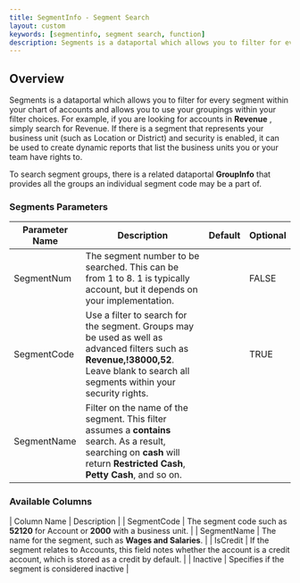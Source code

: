 ```yaml
---
title: SegmentInfo - Segment Search
layout: custom
keywords: [segmentinfo, segment search, function]
description: Segments is a dataportal which allows you to filter for every segment within your chart of accounts and allows you to use your groupings within your filter choices. 
---
```


##  **Overview**

Segments is a dataportal which allows you to filter for every segment within your chart of accounts and allows you to use your groupings within your filter choices. For example, if you are looking for accounts in **Revenue** , simply search for Revenue. If there is a segment that represents your business unit (such as Location or District) and security is enabled, it can be used to create dynamic reports that list the business units you or your team have rights to. 

To search segment groups, there is a related dataportal **GroupInfo** that provides all the groups an individual segment code may be a part of. 

###  Segments Parameters

| Parameter Name | Description | Default | Optional |
| --- | --- | --- | --- |
| SegmentNum | The segment number to be searched. This can be from 1 to 8. 1 is typically account, but it depends on your implementation. | | FALSE |
| SegmentCode | Use a filter to search for the segment. Groups may be used as well as advanced filters such as **Revenue,!38000,52**. Leave blank to search all segments within your security rights. | | TRUE |
| SegmentName | Filter on the name of the segment. This filter assumes a **contains** search. As a result, searching on **cash** will return **Restricted Cash**, **Petty Cash**, and so on. | 

### Available Columns

| Column Name | Description |
| SegmentCode | The segment code such as **52120** for Account or **2000** with a business unit. |
| SegmentName | The name for the segment, such as **Wages and Salaries**. |
| IsCredit | If the segment relates to Accounts, this field notes whether the account is a credit account, which is stored as a credit by default. |
| Inactive | Specifies if the segment is considered inactive |